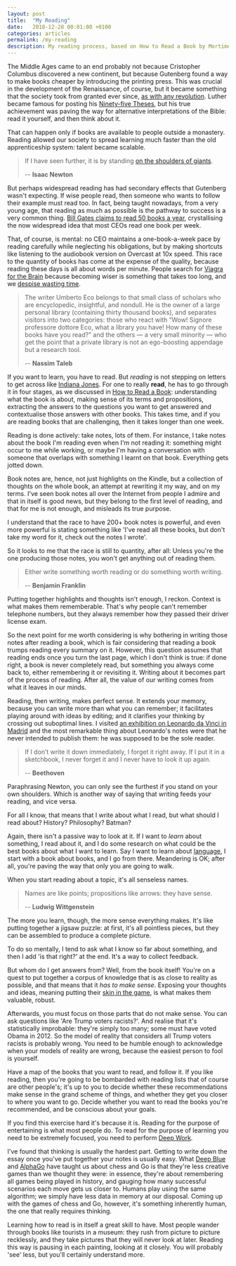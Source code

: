 ```yaml
---
layout: post
title:  "My Reading"
date:   2018-12-28 00:01:00 +0100
categories: articles
permalink: /my-reading
description: My reading process, based on How to Read a Book by Mortimer Adler and Charles Van Doren. Reading is about quality rather than quantity.
---
```

The Middle Ages came to an end probably not because Cristopher Columbus discovered a new continent, but because Gutenberg found a way to make books cheaper by introducing the printing press. This was crucial in the development of the Renaissance, of course, but it became something that the society took from granted ever since, [as with any revolution](/revolutions). Luther became famous for posting his [Ninety-five Theses](https://en.wikipedia.org/wiki/Ninety-five_Theses), but his true achievement was paving the way for alternative interpretations of the Bible: read it yourself, and then think about it.

That can happen only if books are available to people outside a monastery. Reading allowed our society to spread learning much faster than the old apprenticeship system: talent became scalable.

> If I have seen further, it is by standing [on the shoulders of giants](https://en.wikipedia.org/wiki/Standing_on_the_shoulders_of_giants).
>
> -- __Isaac Newton__

But perhaps widespread reading has had secondary effects that Gutenberg wasn't expecting. If wise people read, then someone who wants to follow their example must read too. In fact, being taught nowadays, from a very young age, that reading as much as possible is the pathway to success is a very common thing. [Bill Gates claims to read 50 books a year](https://www.nytimes.com/2016/01/04/fashion/bill-gates-gates-notes-books.html), crystallising the now widespread idea that most CEOs read one book per week.

That, of course, is mental: no CEO maintains a one-book-a-week pace by reading carefully while neglecting his obligations, but by making shortcuts like listening to the audiobook version on Overcast at 10x speed. This race to the quantity of books has come at the expense of the quality, because reading these days is all about words per minute. People search for [Viagra for the Brain](https://www.google.com/search?q=viagra+for+the+brain) because becoming wiser is something that takes too long, and we [despise wasting time](/of-wasted-time).

> The writer Umberto Eco belongs to that small class of scholars who are encyclopedic, insightful, and nondull. He is the owner of a large personal library (containing thirty thousand books), and separates visitors into two categories: those who react with “Wow! Signore professore dottore Eco, what a library you have! How many of these books have you read?” and the others — a very small minority — who get the point that a private library is not an ego-boosting appendage but a research tool.
>
> -- __Nassim Taleb__

If you want to learn, you have to read. But *reading* is not stepping on letters to get across like [Indiana Jones](https://www.youtube.com/watch?v=MxPdqbmYi8U#t=1m28s). For one to really __read__, he has to go through it in four stages, as we discussed in [How to Read a Book](/how-to-read-a-book): understanding what the book is about, making sense of its terms and propositions, extracting the answers to the questions you want to get answered and contextualise those answers with other books. This takes time, and if you are reading books that are challenging, then it takes longer than one week.

Reading is done actively: take notes, lots of them. For instance, I take notes about the book I'm reading even when I'm not reading it: something might occur to me while working, or maybe I'm having a conversation with someone that overlaps with something I learnt on that book. Everything gets jotted down.

Book notes are, hence, not just highlights on the Kindle, but a collection of thoughts on the whole book, an attempt at rewriting it my way, and on my terms. I've seen book notes all over the Internet from people I admire and that in itself is good news, but they belong to the first level of reading, and that for me is not enough, and misleads its true purpose.

I understand that the race to have 200+ book notes is powerful, and even more powerful is stating something like 'I've read all these books, but don't take my word for it, check out the notes I wrote'.

So it looks to me that the race is still to quantity, after all: Unless you're the one producing those notes, you won't get anything out of reading them.

> Either write something worth reading or do something worth writing.
>
> -- __Benjamin Franklin__

Putting together highlights and thoughts isn't enough, I reckon. Context is what makes them rememberable. That's why people can't remember telephone numbers, but they always remember how they passed their driver license exam.

So the next point for me worth considering is why bothering in writing those notes after reading a book, which is fair considering that reading a book trumps reading every summary on it. However, this question assumes that reading ends once you turn the last page, which I don't think is true: if done right, a book is never completely read, but something you always come back to, either remembering it or revisiting it. Writing about it becomes part of the process of reading. After all, the value of our writing comes from what it leaves in our minds.

Reading, then writing, makes perfect sense. It extends your memory, because you can write more than what you can remember; it facilitates playing around with ideas by editing; and it clarifies your thinking by crossing out suboptimal lines. I visited [an exhibition on Leonardo da Vinci in Madrid](https://www.losrostrosdelgenio.com/) and the most remarkable thing about Leonardo's notes were that he never intended to publish them: he was supposed to be the sole reader.

> If I don’t write it down immediately, I forget it right away. If I put it in a sketchbook, I never forget it and I never have to look it up again.
>
> -- __Beethoven__

Paraphrasing Newton, you can only see the furthest if you stand on your own shoulders. Which is another way of saying that writing feeds your reading, and vice versa.

For all I know, that means that I write about what I read, but what should I read about? History? Philosophy? Batman?

Again, there isn't a passive way to look at it. If I want to *learn* about something, I read about it, and I do some research on what could be the best books about what I want to learn. Say I want to learn about [language](/reading), I start with a book about books, and I go from there. Meandering is OK; after all, you're paving the way that only you are going to walk.

When you start reading about a topic, it's all senseless names.

> Names are like points; propositions like arrows: they have sense.
>
> -- __Ludwig Wittgenstein__

The more you learn, though, the more sense everything makes. It's like putting together a jigsaw puzzle: at first, it's all pointless pieces, but they can be assembled to produce a complete picture.

To do so mentally, I tend to ask what I know so far about something, and then I add 'is that right?' at the end. It's a way to collect feedback.

But whom do I get answers from? Well, from the book itself! You're on a quest to put together a corpus of knowledge that is as close to reality as possible, and that means that it *has to make sense*. Exposing your thoughts and ideas, meaning putting their [skin in the game](/skin-in-the-game), is what makes them valuable, robust.

Afterwards, you must focus on those parts that do not make sense. You can ask questions like 'Are Trump voters racists?'. And realise that it's statistically improbable: they're simply too many; some must have voted Obama in 2012. So the model of reality that considers all Trump voters racists is probably wrong. You need to be humble enough to acknowledge when your models of reality are wrong, because the easiest person to fool is yourself.

Have a map of the books that you want to read, and follow it. If you like reading, then you're going to be bombarded with reading lists that of course are other people's; it's up to you to decide whether these recommendations make sense in the grand scheme of things, and whether they get you closer to where you want to go. Decide whether you want to read the books you're recommended, and be conscious about your goals.

If you find this exercise hard it's because it is. Reading for the purpose of entertaining is what most people do. To read for the purpose of learning you need to be extremely focused, you need to perform [Deep Work](/deep-work).

I've found that thinking is usually the hardest part. Getting to write down the essay once you've put together your notes is usually easy. What [Deep Blue](https://en.wikipedia.org/wiki/Deep_Blue_(chess_computer)) and [AlphaGo](https://en.wikipedia.org/wiki/AlphaGo_versus_Lee_Sedol) have taught us about chess and Go is that they're less creative games than we thought they were: in essence, they're about remembering all games being played in history, and gauging how many successful scenarios each move gets us closer to. Humans play using the same algorithm; we simply have less data in memory at our disposal. Coming up with the games of chess and Go, however, it's something inherently human, the one that really requires thinking.

Learning how to read is in itself a great skill to have. Most people wander through books like tourists in a museum: they rush from picture to picture recklessly, and they take pictures that they will never look at later. Reading this way is pausing in each painting, looking at it closely. You will probably 'see' less, but you'll certainly understand more.
